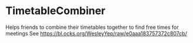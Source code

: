 # TimetableCombiner
Helps friends to combine their timetables together to find free times for meetings
See https://bl.ocks.org/WesleyYep/raw/e0aaa183757372c807cb/